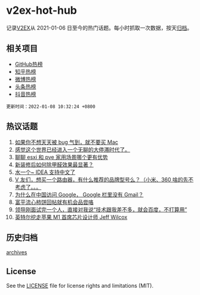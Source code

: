 # v2ex-hot-hub

 记录[V2EX](https://www.v2ex.com/)从 2021-01-06 日至今的热门话题。每小时抓取一次数据，按天[归档](archives)。
 
 ## 相关项目

- [GitHub热榜](https://github.com/snaildev/github-hot-hub)
- [知乎热榜](https://github.com/snaildev/zhihu-hot-hub)
- [微博热榜](https://github.com/snaildev/weibo-hot-hub)
- [头条热榜](https://github.com/snaildev/toutiao-hot-hub)
- [抖音热榜](https://github.com/snaildev/douyin-hot-hub)


 `更新时间：2022-01-08 10:32:24 +0800`

## 热议话题

1. [如果你不想天天被 bug 气到，就不要买 Mac](https://www.v2ex.com/t/826753)
1. [感觉这个世界已经进入一个无聊的大停滞时代了。](https://www.v2ex.com/t/826801)
1. [聊聊 esxi 和 pve 家用场景哪个更有优势](https://www.v2ex.com/t/826802)
1. [新装修后如何除甲醛效果最显著？](https://www.v2ex.com/t/826770)
1. [水一个~ IDEA 支持中文了](https://www.v2ex.com/t/826774)
1. [V 友们，想买一个路由器，有什么推荐的品牌型号么？（小米、360 啥的先不考虑了。。。](https://www.v2ex.com/t/826813)
1. [为什么在中国访问 Google， Google 栏里没有 Gmail？](https://www.v2ex.com/t/826929)
1. [富平流心柿饼回帖就有机会品尝咯](https://www.v2ex.com/t/826793)
1. [领导刚面试完一个人，直接对我说“技术跟我差不多，就会百度，不打算用”](https://www.v2ex.com/t/826861)
1. [英特尔挖走苹果 M1 首席芯片设计师 Jeff Wilcox](https://www.v2ex.com/t/826759)

## 历史归档

[archives](archives)

## License

See the [LICENSE](LICENSE) file for license rights and limitations (MIT).

